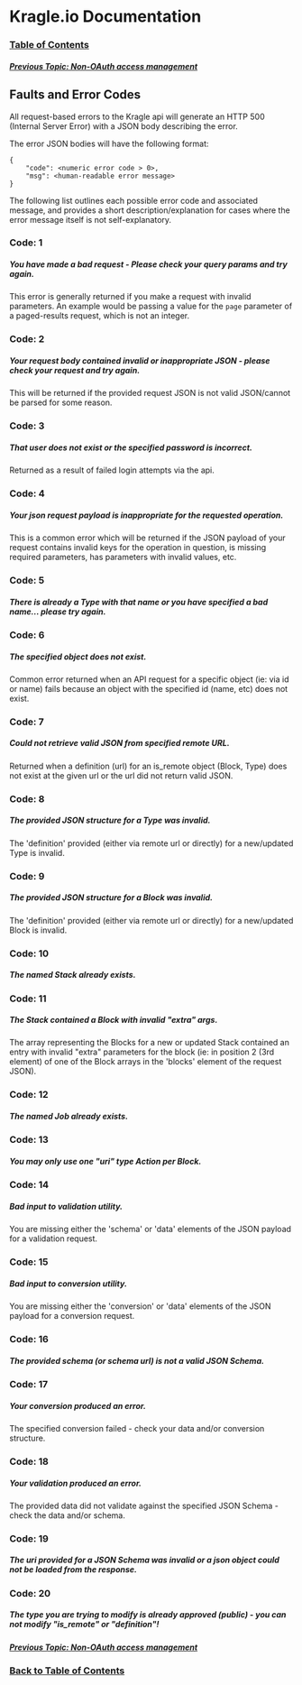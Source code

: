 # Kragle.io Documentation

### [Table of Contents](../README.md)

##### [Previous Topic: Non-OAuth access management](./Access_Mgmt.md)

## Faults and Error Codes

All request-based errors to the Kragle api will generate an HTTP 500 (Internal Server Error) with a JSON body describing the error.

The error JSON bodies will have the following format:
```
{
    "code": <numeric error code > 0>,
    "msg": <human-readable error message>
}
```

The following list outlines each possible error code and associated message, and provides a short description/explanation for cases where the error message itself is not self-explanatory.

### Code: 1
##### You have made a bad request - Please check your query params and try again.

This error is generally returned if you make a request with invalid parameters. An example would be passing a value for the `page` parameter of a paged-results request, which is not an integer.

### Code: 2
##### Your request body contained invalid or inappropriate JSON - please check your request and try again.

This will be returned if the provided request JSON is not valid JSON/cannot be parsed for some reason.

### Code: 3
##### That user does not exist or the specified password is incorrect.

Returned as a result of failed login attempts via the api.

### Code: 4
##### Your json request payload is inappropriate for the requested operation.

This is a common error which will be returned if the JSON payload of your request contains invalid keys for the operation in question, is missing required parameters, has parameters with invalid values, etc.

### Code: 5
##### There is already a Type with that name or you have specified a bad name... please try again.

### Code: 6
##### The specified object does not exist.

Common error returned when an API request for a specific object (ie: via id or name) fails because an object with the specified id (name, etc) does not exist.

### Code: 7
##### Could not retrieve valid JSON from specified remote URL.

Returned when a definition (url) for an is_remote object (Block, Type) does not exist at the given url or the url did not return valid JSON.

### Code: 8
##### The provided JSON structure for a Type was invalid.

The 'definition' provided (either via remote url or directly) for a new/updated Type is invalid.

### Code: 9
##### The provided JSON structure for a Block was invalid.

The 'definition' provided (either via remote url or directly) for a new/updated Block is invalid.

### Code: 10
##### The named Stack already exists.

### Code: 11
##### The Stack contained a Block with invalid "extra" args.

The array representing the Blocks for a new or updated Stack contained an entry with invalid "extra" parameters for the block (ie: in position 2 (3rd element) of one of the Block arrays in the 'blocks' element of the request JSON).

### Code: 12
##### The named Job already exists.

### Code: 13
##### You may only use one "uri" type Action per Block.

### Code: 14
##### Bad input to validation utility.

You are missing either the 'schema' or 'data' elements of the JSON payload for a validation request.

### Code: 15
##### Bad input to conversion utility.

You are missing either the 'conversion' or 'data' elements of the JSON payload for a conversion request.

### Code: 16
##### The provided schema (or schema url) is not a valid JSON Schema.

### Code: 17
##### Your conversion produced an error.

The specified conversion failed - check your data and/or conversion structure.

### Code: 18
##### Your validation produced an error.

The provided data did not validate against the specified JSON Schema - check the data and/or schema.

### Code: 19
##### The uri provided for a JSON Schema was invalid or a json object could not be loaded from the response.

### Code: 20
##### The type you are trying to modify is already approved (public) - you can not modify "is_remote" or "definition"!

##### [Previous Topic: Non-OAuth access management](./Access_Mgmt.md)

### [Back to Table of Contents](../README.md)

